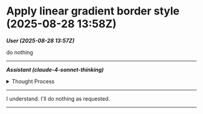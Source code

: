<!-- Generated by SpecStory -->

<!-- cursor Session 51af940f-9d80-44f9-b4b1-0193306ad4d9 (2025-08-28 13:58Z) -->

# Apply linear gradient border style (2025-08-28 13:58Z)

_**User (2025-08-28 13:57Z)**_

do nothing

---

_**Assistant (claude-4-sonnet-thinking)**_

<think><details><summary>Thought Process</summary>The user explicitly asked me to "do nothing". This is a clear and simple instruction that doesn't require any tools or actions. I should just acknowledge their request without performing any operations.</details></think>

---

I understand. I'll do nothing as requested.

---

